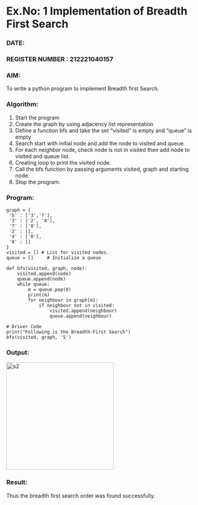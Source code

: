 # Ex.No: 1  Implementation of Breadth First Search 
### DATE:                                                                            
### REGISTER NUMBER : 212221040157

### AIM: 
To write a python program to implement Breadth first Search. 

### Algorithm:
1. Start the program
2. Create the graph by using adjacency list representation
3. Define a function bfs and take the set “visited” is empty and “queue” is empty
4. Search start with initial node and add the node to visited and queue.
5. For each neighbor node, check node is not in visited then add node to visited and queue list.
6.  Creating loop to print the visited node.
7.   Call the bfs function by passing arguments visited, graph and starting node.
8.   Stop the program.

### Program:

```
graph = {
 '5' : ['3','7'],
 '3' : ['2', '4'],
 '7' : ['8'],
 '2' : [],
 '4' : ['8'],
 '8' : []
}
visited = [] # List for visited nodes.
queue = []     # Initialize a queue

def bfs(visited, graph, node):
    visited.append(node)
    queue.append(node)
    while queue:
        m = queue.pop(0) 
        print(m) 
        for neighbour in graph[m]:
            if neighbour not in visited:
                visited.append(neighbour)
                queue.append(neighbour)

# Driver Code
print("Following is the Breadth-First Search")
bfs(visited, graph, '5')
```

### Output:

<img width="284" alt="s2" src="https://github.com/SmritiManikand/AI_Lab_2023-24/assets/113674204/cbbdc04e-e3dc-4ff5-88c9-20b3b23d2768">

### Result:
Thus the breadth first search order was found successfully.
